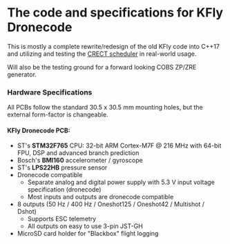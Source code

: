 # The code and specifications for KFly Dronecode

This is mostly a complete rewrite/redesign of the old KFly code into C++17 and utilizing and testing the [CRECT scheduler](https://github.com/korken89/crect) in real-world usage.

Will also be the testing ground for a forward looking COBS ZP/ZRE generator.

### Hardware Specifications

All PCBs follow the standard 30.5 x 30.5 mm mounting holes, but the external form-factor is changeable.

#### KFly Dronecode PCB:
* ST's **STM32F765** CPU: 32-bit ARM Cortex-M7F @ 216 MHz with 64-bit FPU, DSP and advanced branch prediction
* Bosch's **BMI160** accelerometer / gyroscope
* ST's **LPS22HB** pressure sensor
* Dronecode compatible
    * Separate analog and digital power supply with 5.3 V input voltage specification (dronecode)
    * Most inputs and outputs are dronecode compatible
* 8 outputs (50 Hz / 400 Hz / Oneshot125 / Oneshot42 / Multishot / Dshot)
    * Supports ESC telemetry
    * All outputs on easy to use 3-pin JST-GH
* MicroSD card holder for "Blackbox" flight logging

